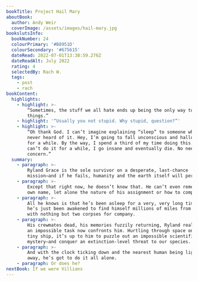 ```yaml
---
bookTitle: Project Hail Mary
aboutBook:
  author: Andy Weir
  coverImage: /assets/images/hail-mary.jpg
bookslutsInfo:
  bookNumber: 24
  colourPrimary: '#B8951D'
  colourSecondary: '#675615'
  dateRead: 2022-07-01T13:38:59.276Z
  dateReadAlt: July 2022
  rating: 4
  selectedBy: Rach W.
  tags:
    - post
    - rach
bookContent:
  highlights:
    - highlight: >-
        “Sometimes, the stuff we all hate ends up being the only way to do
        things.”
    - highlight: '“Usually you not stupid. Why stupid, question?”'
    - highlight: >-
        “Oh thank God. I can’t imagine explaining “sleep” to someone who had
        never heard of it. Hey, I’m going to fall unconscious and hallucinate
        for a while. By the way, I spend a third of my time doing this. And if I
        can’t do it for a while, I go insane and eventually die. No need for
        concern.”
  summary:
    - paragraph: >-
        Ryland Grace is the sole survivor on a desperate, last-chance
        mission—and if he fails, humanity and the earth itself will perish.
    - paragraph: >-
        Except that right now, he doesn’t know that. He can’t even remember his
        own name, let alone the nature of his assignment or how to complete it.
    - paragraph: >-
        All he knows is that he’s been asleep for a very, very long time. And
        he’s just been awakened to find himself millions of miles from home,
        with nothing but two corpses for company.
    - paragraph: >-
        His crewmates dead, his memories fuzzily returning, Ryland realizes that
        an impossible task now confronts him. Hurtling through space on this
        tiny ship, it’s up to him to puzzle out an impossible scientific
        mystery—and conquer an extinction-level threat to our species.
    - paragraph: >-
        And with the clock ticking down and the nearest human being light-years
        away, he’s got to do it all alone.
    - paragraph: Or does he?
nextBook: If we were Villians
---
```


